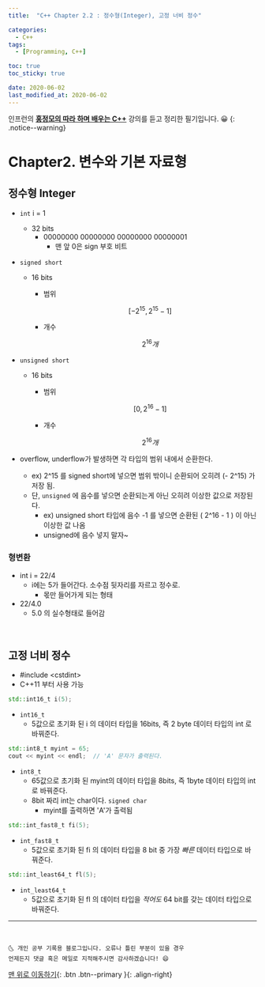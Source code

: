 ```yaml
---
title:  "C++ Chapter 2.2 : 정수형(Integer), 고정 너비 정수" 

categories:
  - C++
tags:
  - [Programming, C++]

toc: true
toc_sticky: true

date: 2020-06-02
last_modified_at: 2020-06-02
---
```



인프런의 **<u>홍정모의 따라 하며 배우는 C++</u>** 강의를 듣고 정리한 필기입니다. 😀
{: .notice--warning}


# Chapter2. 변수와 기본 자료형

## 정수형 Integer

- `int` i = 1
    - 32 bits
        - 00000000 00000000 00000000 00000001
            - 맨 앞 0은 sign 부호 비트

- `signed short`
    - 16 bits
        - 범위

            $$[{-2}^{15} , 2^{15}-1]$$

        - 개수

            $$2^{16}개$$

- `unsigned short`
    - 16 bits
        - 범위

            $$[0 , 2^{16}-1]$$

        - 개수

            $$2^{16}개$$

- overflow, underflow가 발생하면 각 타입의 범위 내에서 순환한다.
    - ex) 2^15 를 signed short에 넣으면 범위 밖이니 순환되어 오히려 (- 2^15) 가 저장 됨.
    - 단, `unsigned` 에 음수를 넣으면 순환되는게 아닌 오히려 이상한 값으로 저장된다.
        - ex) unsigned short 타입에 음수 -1 를 넣으면 순환된 ( 2^16 - 1 ) 이 아닌 이상한 값 나옴
        - unsigned에 음수 넣지 말자~
### 형변환
- int i = 22/4
  - i에는 5가 들어간다. 소수점 뒷자리를 자르고 정수로.
    - 몫만 들어가게 되는 형태
- 22/4.0
  - 5.0 의 실수형태로 들어감

<br>

## 고정 너비 정수
- #include \<cstdint>
- C++11 부터 사용 가능

```cpp
std::int16_t i(5);
```

- `int16_t`
    - 5값으로 초기화 된 i 의 데이터 타입을 16bits, 즉 2 byte 데이터 타입의 int 로 바꿔준다.

```cpp
std::int8_t myint = 65;
cout << myint << endl;  // 'A' 문자가 출력된다.
```

- `int8_t`
    - 65값으로 초기화 된 myint의 데이터 타입을 8bits, 즉 1byte 데이터 타입의 int로 바꿔준다.
    - 8bit 짜리 int는 char이다. `signed char`
        - myint를 출력하면 'A'가 출력됨
     
```cpp
std::int_fast8_t fi(5);
```

- `int_fast8_t`
    - 5값으로 초기화 된 fi 의 데이터 타입을 8 bit 중 가장 *빠른* 데이터 타입으로 바꿔준다.

```cpp
std::int_least64_t fl(5);
```

- `int_least64_t`
    - 5값으로 초기화 된 fl 의 데이터 타입을  *적어도* 64 bit를 갖는 데이터 타입으로 바꿔준다.


***
<br>

    🌜 개인 공부 기록용 블로그입니다. 오류나 틀린 부분이 있을 경우 
    언제든지 댓글 혹은 메일로 지적해주시면 감사하겠습니다! 😄

[맨 위로 이동하기](#){: .btn .btn--primary }{: .align-right}